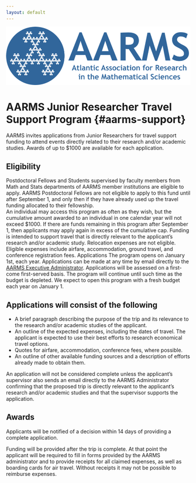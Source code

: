 ```yaml
---
layout: default
---
```


![AARMS LOGO](/assets/images/aarms_logo.png)

# AARMS Junior Researcher Travel Support Program  {#aarms-support}

AARMS invites applications from Junior Researchers for travel support funding to attend events directly related to their research and/or academic studies.  Awards of up to \$1000 are available for each application. 

## Eligibility
Postdoctoral Fellows and Students supervised by faculty members from Math and Stats departments of AARMS member institutions are eligible to apply.
AARMS Postdoctoral Fellows are not eligible to apply to this fund until after September 1, and only then if they have already used up the travel funding allocated to their fellowship.  
An individual may access this program as often as they wish, but the cumulative amount awarded to an individual in one calendar year will not exceed \$1000.  If there are funds remaining in this program after September 1, then applicants may apply again in excess of the cumulative cap.
Funding is intended to support travel that is directly relevant to the applicant’s research and/or academic study.  Relocation expenses are not eligible.
Eligible expenses include airfare, accommodation, ground travel, and conference registration fees. 
Applications
The program opens on January 1st, each year.  Applications can be made at any time by email directly to the [AARMS Executive Administrator](mailto:dll@cs.dal.ca).  Applications will be assessed on a first-come first-served basis.  The program will continue until such time as the budget is depleted.  We expect to open this program with a fresh budget each year on January 1.

## Applications will consist of the following

+ A brief paragraph describing the purpose of the trip and its relevance to the research and/or academic studies of the applicant.
+ An outline of the expected expenses, including the dates of travel.  The applicant is expected to use their best efforts to research economical travel options.
+ Quotes for airfare, accommodation, conference fees, where possible.
+ An outline of other available funding sources and a description of efforts already made to obtain them.

An application will not be considered complete unless the applicant’s supervisor also sends an email directly to the AARMS Administrator confirming that the proposed trip is directly relevant to the applicant’s research and/or academic studies and that the supervisor supports the application. 

## Awards
Applicants will be notified of a decision within 14 days of providing a complete application.  

Funding will be provided after the trip is complete.  At that point the applicant will be required to fill in forms provided by the AARMS administrator and to provide receipts for all claimed expenses, as well as boarding cards for air travel.  Without receipts it may not be possible to reimburse expenses.





